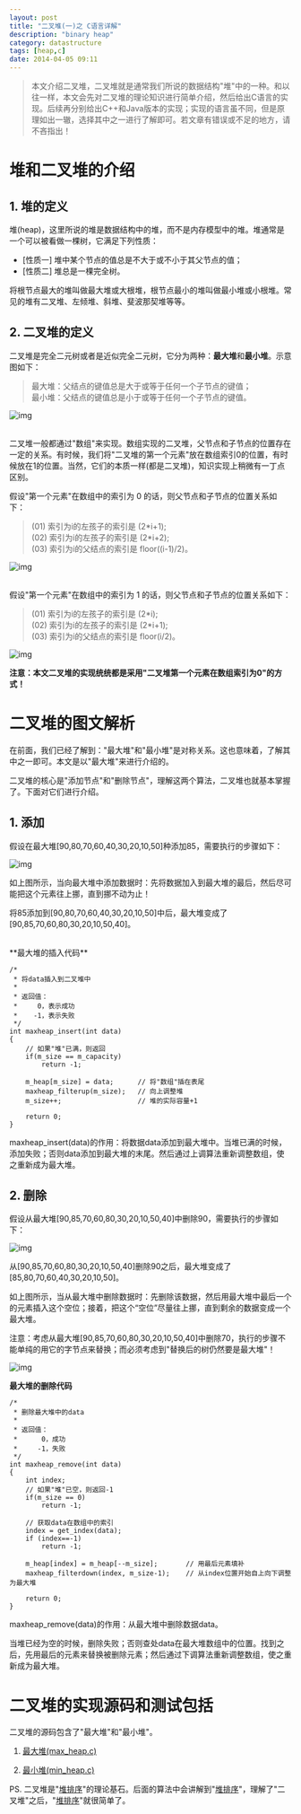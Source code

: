 ```yaml
---
layout: post
title: "二叉堆(一)之 C语言详解"
description: "binary heap"
category: datastructure
tags: [heap,c]
date: 2014-04-05 09:11
---
```



> 本文介绍二叉堆，二叉堆就是通常我们所说的数据结构"堆"中的一种。和以往一样，本文会先对二叉堆的理论知识进行简单介绍，然后给出C语言的实现。后续再分别给出C++和Java版本的实现；实现的语言虽不同，但是原理如出一辙，选择其中之一进行了解即可。若文章有错误或不足的地方，请不吝指出！



# 堆和二叉堆的介绍

## 1. 堆的定义

堆(heap)，这里所说的堆是数据结构中的堆，而不是内存模型中的堆。堆通常是一个可以被看做一棵树，它满足下列性质：

+ [性质一] 堆中某个节点的值总是不大于或不小于其父节点的值；  
+ [性质二] 堆总是一棵完全树。

将根节点最大的堆叫做最大堆或大根堆，根节点最小的堆叫做最小堆或小根堆。常见的堆有二叉堆、左倾堆、斜堆、斐波那契堆等等。


## 2. 二叉堆的定义

二叉堆是完全二元树或者是近似完全二元树，它分为两种：**最大堆**和**最小堆**。示意图如下：

> 最大堆：父结点的键值总是大于或等于任何一个子节点的键值；  
> 最小堆：父结点的键值总是小于或等于任何一个子节点的键值。


![img](/media/pic/datastruct_algrithm/heap/erchadui/heap_01.jpg)

<br/>
二叉堆一般都通过"数组"来实现。数组实现的二叉堆，父节点和子节点的位置存在一定的关系。有时候，我们将"二叉堆的第一个元素"放在数组索引0的位置，有时候放在1的位置。当然，它们的本质一样(都是二叉堆)，知识实现上稍微有一丁点区别。

假设"第一个元素"在数组中的索引为 0 的话，则父节点和子节点的位置关系如下：

> (01) 索引为i的左孩子的索引是 (2\*i+1);  
> (02) 索引为i的左孩子的索引是 (2\*i+2);  
> (03) 索引为i的父结点的索引是 floor((i-1)/2)。  

![img](/media/pic/datastruct_algrithm/heap/erchadui/heap_02.jpg)


<br>
假设"第一个元素"在数组中的索引为 1 的话，则父节点和子节点的位置关系如下：

> (01) 索引为i的左孩子的索引是 (2\*i);  
> (02) 索引为i的左孩子的索引是 (2\*i+1);  
> (03) 索引为i的父结点的索引是 floor(i/2)。  

![img](/media/pic/datastruct_algrithm/heap/erchadui/heap_03.jpg)


**注意：本文二叉堆的实现统统都是采用"二叉堆第一个元素在数组索引为0"的方式！**




# 二叉堆的图文解析

在前面，我们已经了解到："最大堆"和"最小堆"是对称关系。这也意味着，了解其中之一即可。本文是以"最大堆"来进行介绍的。

二叉堆的核心是"添加节点"和"删除节点"，理解这两个算法，二叉堆也就基本掌握了。下面对它们进行介绍。

## 1. 添加

假设在最大堆[90,80,70,60,40,30,20,10,50]种添加85，需要执行的步骤如下：

![img](/media/pic/datastruct_algrithm/heap/erchadui/heap_04.jpg)


如上图所示，当向最大堆中添加数据时：先将数据加入到最大堆的最后，然后尽可能把这个元素往上挪，直到挪不动为止！

将85添加到[90,80,70,60,40,30,20,10,50]中后，最大堆变成了[90,85,70,60,80,30,20,10,50,40]。

<br/>
**最大堆的插入代码**

    /* 
     * 将data插入到二叉堆中
     *
     * 返回值：
     *     0，表示成功
     *    -1，表示失败
     */
    int maxheap_insert(int data)
    {
        // 如果"堆"已满，则返回
        if(m_size == m_capacity)
            return -1;
     
        m_heap[m_size] = data;		// 将"数组"插在表尾
        maxheap_filterup(m_size);	// 向上调整堆
        m_size++;					// 堆的实际容量+1

        return 0;
    }

maxheap_insert(data)的作用：将数据data添加到最大堆中。当堆已满的时候，添加失败；否则data添加到最大堆的末尾。然后通过上调算法重新调整数组，使之重新成为最大堆。

## 2. 删除

假设从最大堆[90,85,70,60,80,30,20,10,50,40]中删除90，需要执行的步骤如下：

![img](/media/pic/datastruct_algrithm/heap/erchadui/heap_05.jpg)


从[90,85,70,60,80,30,20,10,50,40]删除90之后，最大堆变成了[85,80,70,60,40,30,20,10,50]。

如上图所示，当从最大堆中删除数据时：先删除该数据，然后用最大堆中最后一个的元素插入这个空位；接着，把这个“空位”尽量往上挪，直到剩余的数据变成一个最大堆。

注意：考虑从最大堆[90,85,70,60,80,30,20,10,50,40]中删除70，执行的步骤不能单纯的用它的字节点来替换；而必须考虑到"替换后的树仍然要是最大堆"！

![img](/media/pic/datastruct_algrithm/heap/erchadui/heap_06.jpg)


**最大堆的删除代码**

    /*
     * 删除最大堆中的data
     *
     * 返回值：
     *      0，成功
     *     -1，失败
     */
    int maxheap_remove(int data)
    {
        int index;
        // 如果"堆"已空，则返回-1
        if(m_size == 0)
            return -1;

        // 获取data在数组中的索引
        index = get_index(data); 
        if (index==-1)
            return -1;

        m_heap[index] = m_heap[--m_size];		// 用最后元素填补
        maxheap_filterdown(index, m_size-1);	// 从index位置开始自上向下调整为最大堆

        return 0;
    }

maxheap_remove(data)的作用：从最大堆中删除数据data。

当堆已经为空的时候，删除失败；否则查处data在最大堆数组中的位置。找到之后，先用最后的元素来替换被删除元素；然后通过下调算法重新调整数组，使之重新成为最大堆。


# 二叉堆的实现源码和测试包括

二叉堆的源码包含了"最大堆"和"最小堆"。

1. [最大堆(max_heap.c)][link_maxheap_c] 

2. [最小堆(min_heap.c)][link_minheap_c] 


PS. 二叉堆是"[堆排序][link_heapsort]"的理论基石。后面的算法中会讲解到"[堆排序][link_heapsort]"，理解了"二叉堆"之后，"[堆排序][link_heapsort]"就很简单了。


[link_maxheap_c]: https://github.com/wangkuiwu/datastructs_and_algorithm/blob/master/source/heap/two_cha/c/max_heap.c
[link_minheap_c]: https://github.com/wangkuiwu/datastructs_and_algorithm/blob/master/source/heap/two_cha/c/min_heap.c
[link_heapsort]: /2014/04/26/heap-sort/

